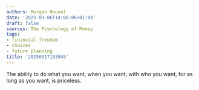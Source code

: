```yaml
---
authors: Morgan Housel
date: '2025-03-06T14:08:06+01:00'
draft: false
sources: The Psychology of Money
tags:
- financial freedom
- choices
- future planning
title: '20250317153945'
---
```


The ability to do what you want, when you want, with who you want, for as long as you want, is priceless.